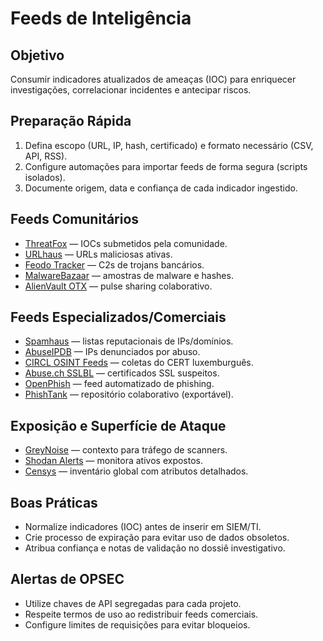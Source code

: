 # Feeds de Inteligência

## Objetivo
Consumir indicadores atualizados de ameaças (IOC) para enriquecer investigações, correlacionar incidentes e antecipar riscos.

## Preparação Rápida
1. Defina escopo (URL, IP, hash, certificado) e formato necessário (CSV, API, RSS).
2. Configure automações para importar feeds de forma segura (scripts isolados).
3. Documente origem, data e confiança de cada indicador ingestido.

## Feeds Comunitários
- [ThreatFox](https://threatfox.abuse.ch/) — IOCs submetidos pela comunidade.
- [URLhaus](https://urlhaus.abuse.ch/) — URLs maliciosas ativas.
- [Feodo Tracker](https://feodotracker.abuse.ch/) — C2s de trojans bancários.
- [MalwareBazaar](https://bazaar.abuse.ch/) — amostras de malware e hashes.
- [AlienVault OTX](https://otx.alienvault.com/) — pulse sharing colaborativo.

## Feeds Especializados/Comerciais
- [Spamhaus](https://www.spamhaus.org/) — listas reputacionais de IPs/domínios.
- [AbuseIPDB](https://www.abuseipdb.com/) — IPs denunciados por abuso.
- [CIRCL OSINT Feeds](https://www.circl.lu/services/osint/) — coletas do CERT luxemburguês.
- [Abuse.ch SSLBL](https://sslbl.abuse.ch/) — certificados SSL suspeitos.
- [OpenPhish](https://openphish.com/) — feed automatizado de phishing.
- [PhishTank](https://phishtank.org/) — repositório colaborativo (exportável).

## Exposição e Superfície de Ataque
- [GreyNoise](https://www.greynoise.io/) — contexto para tráfego de scanners.
- [Shodan Alerts](https://www.shodan.io/alerts) — monitora ativos expostos.
- [Censys](https://censys.io/) — inventário global com atributos detalhados.

## Boas Práticas
- Normalize indicadores (IOC) antes de inserir em SIEM/TI.
- Crie processo de expiração para evitar uso de dados obsoletos.
- Atribua confiança e notas de validação no dossiê investigativo.

## Alertas de OPSEC
- Utilize chaves de API segregadas para cada projeto.
- Respeite termos de uso ao redistribuir feeds comerciais.
- Configure limites de requisições para evitar bloqueios.
